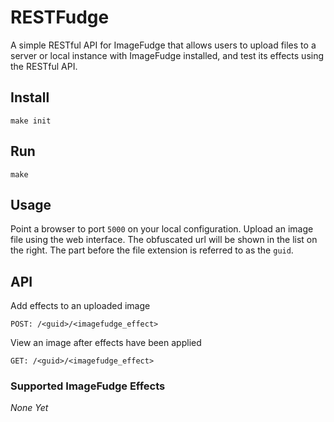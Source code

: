 # RESTFudge

A simple RESTful API for ImageFudge that allows users to upload
files to a server or local instance with ImageFudge installed, and
test its effects using the RESTful API.

## Install

    make init

## Run

    make

## Usage

Point a browser to port `5000` on your local configuration.
Upload an image file using the web interface.
The obfuscated url will be shown in the list on the right.
The part before the file extension is referred to as the `guid`.

## API

Add effects to an uploaded image

    POST: /<guid>/<imagefudge_effect>

View an image after effects have been applied

    GET: /<guid>/<imagefudge_effect>

### Supported ImageFudge Effects

*None Yet*
